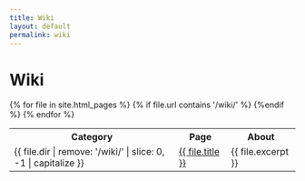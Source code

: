 ```yaml
---
title: Wiki
layout: default
permalink: wiki
---
```


# Wiki

<table class="wikilinks">
  <tr>
    <th>Category</th>
    <th>Page</th>
    <th>About</th>
  </tr>
  {% for file in site.html_pages %}
    {% if file.url contains '/wiki/' %}
      <tr>
        <td>{{ file.dir | remove: '/wiki/' | slice: 0, -1 | capitalize }}</td>
        <td><a href="{{ file.url | relative_url }}">
          {{ file.title }}
        </a></td>
        <td>{{ file.excerpt }}</td>
      </tr>
    {%endif %}
  {% endfor %}
</table>
